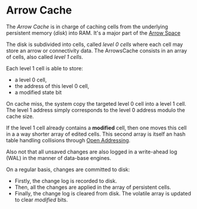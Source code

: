 # Arrow Cache
The _Arrow Cache_ is in charge of caching cells from the underlying persistent memory (_disk_) into RAM. It's a major part of the [Arrow Space](ArrowsSpace.md)

The disk is subdivided into cells, called _level 0 cells_ where each cell may store an arrow or connectivity data. The ArrowsCache consists in an array of cells, also called _level 1 cells_.

Each level 1 cell is able to store:
  * a level 0 cell,
  * the address of this level 0 cell,
  * a modified state bit

On cache miss, the system copy the targeted level 0 cell into a level 1 cell. The level 1 address simply corresponds to the level 0 address modulo the cache size.

If the level 1 cell already contains a **modified** cell, then one moves this cell in a a way shorter  array of edited cells. This second array is itself an hash table handling collisions through [Open Addressing](OpenAdressing.md).

Also not that all unsaved changes are also logged in a write-ahead log (WAL) in the manner of data-base engines.

On a regular basis, changes are committed to disk:

  * Firstly, the change log is recorded to disk.
  * Then, all the changes are applied in the array of persistent cells.
  * Finally, the change log is cleared from disk. The volatile array is updated to clear _modified_ bits.
